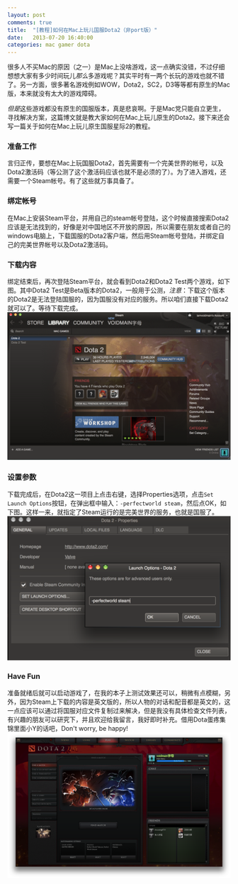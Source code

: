 ```yaml
---
layout: post
comments: true
title:  "[教程]如何在Mac上玩儿国服Dota2（非port版）"
date:   2013-07-20 16:40:00
categories: mac gamer dota
---
```

很多人不买Mac的原因（之一）是Mac上没啥游戏，这一点确实没错，不过仔细想想大家有多少时间玩儿*那么*多游戏呢？其实平时有一两个长玩的游戏也就不错了。另一方面，很多著名游戏例如WOW，Dota2，SC2，D3等等都有原生的Mac版，本来就没有太大的游戏障碍。

*但是*这些游戏都没有原生的国服版本，真是悲哀啊。于是Mac党只能自立更生，寻找解决方案，这篇博文就是教大家如何在Mac上玩儿原生的Dota2。接下来还会写一篇关于如何在Mac上玩儿原生国服星际2的教程。

### 准备工作
言归正传，要想在Mac上玩国服Dota2，首先需要有一个完美世界的帐号，以及Dota2激活码（等公测了这个激活码应该也就不是必须的了）。为了进入游戏，还需要一个Steam帐号。有了这些就万事具备了。

### 绑定帐号
在Mac上安装Steam平台，并用自己的steam帐号登陆，这个时候直接搜索Dota2应该是无法找到的，好像是对中国地区不开放的原因，所以需要在朋友或者自己的windows电脑上，下载国服的Dota2客户端，然后用Steam帐号登陆，并绑定自己的完美世界帐号以及Dota2激活码。

### 下载内容
绑定结束后，再次登陆Steam平台，就会看到Dota2和Dota2 Test两个游戏，如下图。其中Dota2 Test是Beta版本的Dota2，一般用于公测，*注意*：下载这个版本的Dota2是无法登陆国服的，因为国服没有对应的服务。所以咱们直接下载Dota2就可以了。等待下载完成。
![下载Dota2客户端内容](/assets/Download-Dota2.png)

### 设置参数
下载完成后，在Dota2这一项目上点击右键，选择Properties选项，点击`Set Launch Options`按钮，在弹出框中输入：`-perfectworld steam`，然后点OK，如下图。这样一来，就指定了Steam运行的是完美世界的服务，也就是国服了。
![下载Dota2客户端内容](/assets/Set-Launch-Options.png)

### Have Fun
准备就绪后就可以启动游戏了，在我的本子上测试效果还可以，稍微有点模糊，另外，因为Steam上下载的内容是英文版的，所以人物的对话和配音都是英文的，这一点应该可以通过将国服对应文件复制过来解决，但是我没有具体检查文件列表，有兴趣的朋友可以研究下，并且欢迎给我留言，我好即时补充。借用Dota蛋疼集锦里面小Y的话吧，Don't worry, be happy!
![进入游戏后的画面](/assets/dota2-on-mac.png)
